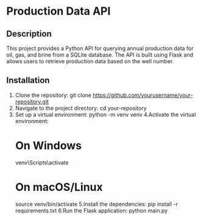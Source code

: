 
# Production Data API

## Description
This project provides a Python API for querying annual production data for oil, gas, and brine from a SQLite database. The API is built using Flask and allows users to retrieve production data based on the well number.

## Installation
1. Clone the repository:
   git clone https://github.com/yourusername/your-repository.git
2. Navigate to the project directory:
    cd your-repository
3. Set up a virtual environment:
     python -m venv venv
4.Activate the virtual environment:
    # On Windows
      venv\Scripts\activate
    # On macOS/Linux
      source venv/bin/activate
5.Install the dependencies:
  pip install -r requirements.txt
6.Run the Flask application:
  python main.py


